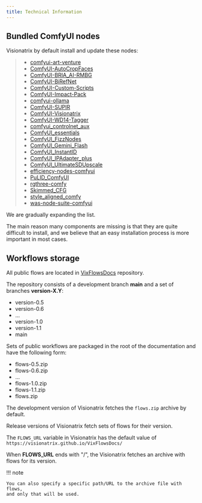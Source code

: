 ```yaml
---
title: Technical Information
---
```


## Bundled ComfyUI nodes

Visionatrix by default install and update these nodes:

> -   [comfyui-art-venture](https://github.com/Visionatrix/comfyui-art-venture)
> -   [ComfyUI-AutoCropFaces](https://github.com/Visionatrix/ComfyUI-AutoCropFaces)
> -   [ComfyUI-BRIA_AI-RMBG](https://github.com/Visionatrix/ComfyUI-BRIA_AI-RMBG)
> -   [ComfyUI-BiRefNet](https://github.com/Visionatrix/ComfyUI-BiRefNet)
> -   [ComfyUI-Custom-Scripts](https://github.com/Visionatrix/ComfyUI-Custom-Scripts)
> -   [ComfyUI-Impact-Pack](https://github.com/Visionatrix/ComfyUI-Impact-Pack)
> -   [comfyui-ollama](https://github.com/Visionatrix/comfyui-ollama)
> -   [ComfyUI-SUPIR](https://github.com/Visionatrix/ComfyUI-SUPIR)
> -   [ComfyUI-Visionatrix](https://github.com/Visionatrix/ComfyUI-Visionatrix)
> -   [ComfyUI-WD14-Tagger](https://github.com/Visionatrix/ComfyUI-WD14-Tagger)
> -   [comfyui_controlnet_aux](https://github.com/Visionatrix/comfyui_controlnet_aux)
> -   [ComfyUI_essentials](https://github.com/Visionatrix/ComfyUI_essentials)
> -   [ComfyUI_FizzNodes](https://github.com/Visionatrix/ComfyUI_FizzNodes)
> -   [ComfyUI_Gemini_Flash](https://github.com/Visionatrix/ComfyUI_Gemini_Flash)
> -   [ComfyUI_InstantID](https://github.com/Visionatrix/ComfyUI_InstantID)
> -   [ComfyUI_IPAdapter_plus](https://github.com/Visionatrix/ComfyUI_IPAdapter_plus)
> -   [ComfyUI_UltimateSDUpscale](https://github.com/Visionatrix/ComfyUI_UltimateSDUpscale)
> -   [efficiency-nodes-comfyui](https://github.com/Visionatrix/efficiency-nodes-comfyui)
> -   [PuLID_ComfyUI](https://github.com/Visionatrix/PuLID_ComfyUI)
> -   [rgthree-comfy](https://github.com/Visionatrix/rgthree-comfy)
> -   [Skimmed_CFG](https://github.com/Visionatrix/Skimmed_CFG)
> -   [style_aligned_comfy](https://github.com/Visionatrix/style_aligned_comfy)
> -   [was-node-suite-comfyui](https://github.com/Visionatrix/was-node-suite-comfyui)

We are gradually expanding the list.

The main reason many components are missing is that they are quite
difficult to install, and we believe that an easy installation process
is more important in most cases.

## Workflows storage

All public flows are located in
[VixFlowsDocs](https://github.com/Visionatrix/VixFlowsDocs) repository.

The repository consists of a development branch **main** and a set of
branches **version-X.Y**:

-   version-0.5
-   version-0.6
-   \...
-   version-1.0
-   version-1.1
-   main

Sets of public workflows are packaged in the root of the documentation
and have the following form:

-   flows-0.5.zip
-   flows-0.6.zip
-   \...
-   flows-1.0.zip
-   flows-1.1.zip
-   flows.zip

The development version of Visionatrix fetches the `flows.zip` archive
by default.

Release versions of Visionatrix fetch sets of flows for their version.

The `FLOWS_URL` variable in Visionatrix has the default value of
`https://visionatrix.github.io/VixFlowsDocs/`

When **FLOWS_URL** ends with "/", the Visionatrix fetches an archive with flows for its version.

!!! note

    You can also specify a specific path/URL to the archive file with flows,
    and only that will be used.
